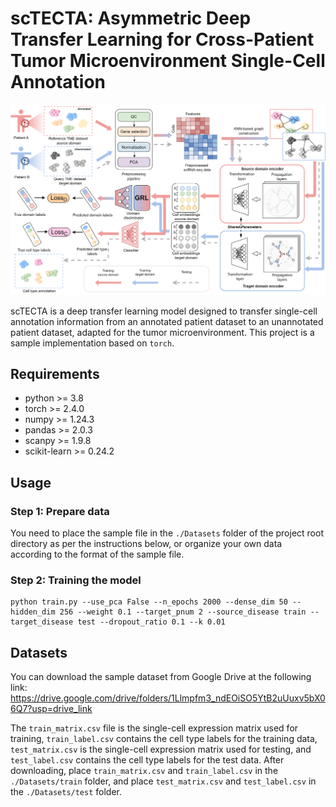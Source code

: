 # scTECTA: Asymmetric Deep Transfer Learning for Cross-Patient Tumor Microenvironment Single-Cell Annotation

<img src="https://github.com/TiffanyLab/scTECTA/blob/main/Figure_scTECTA.png" width="900">

scTECTA is a deep transfer learning model designed to transfer single-cell annotation information from an annotated patient dataset to an unannotated patient dataset, adapted for the tumor microenvironment. This project is a sample implementation based on `torch`.

## Requirements

+ python >= 3.8
+ torch >= 2.4.0
+ numpy >= 1.24.3
+ pandas >= 2.0.3
+ scanpy >= 1.9.8
+ scikit-learn >= 0.24.2

## Usage
### Step 1: Prepare data
You need to place the sample file in the `./Datasets` folder of the project root directory as per the instructions below, or organize your own data according to the format of the sample file.

### Step 2: Training the model
```
python train.py --use_pca False --n_epochs 2000 --dense_dim 50 --hidden_dim 256 --weight 0.1 --target_pnum 2 --source_disease train --target_disease test --dropout_ratio 0.1 --k 0.01
```

## Datasets
You can download the sample dataset from Google Drive at the following link: https://drive.google.com/drive/folders/1Llmpfm3_ndEOiSO5YtB2uUuxv5bX06Q7?usp=drive_link

The `train_matrix.csv` file is the single-cell expression matrix used for training, `train_label.csv` contains the cell type labels for the training data, `test_matrix.csv` is the single-cell expression matrix used for testing, and `test_label.csv` contains the cell type labels for the test data. After downloading, place `train_matrix.csv` and `train_label.csv` in the `./Datasets/train` folder, and place `test_matrix.csv` and `test_label.csv` in the `./Datasets/test` folder.
